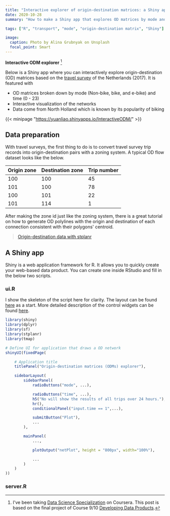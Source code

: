 ```yaml
---
title: "Interactive explorer of origin-destination matrices: a Shiny app and how-to"
date: 2020-10-28
summary: "How to make a Shiny app that explores OD matrices by mode and time."

tags: ["R", "transport", "mode", "origin-destination matrix", "Shiny"]

image:
  caption: Photo by Alina Grubnyak on Unsplash
  focal_point: Smart
---
```


**Interactive ODM explorer** [^1]

Below is a Shiny app where you can interactively explore origin-destination (OD) matrices based on the [travel survey](https://doi.org/10.17026/dans-xxt-9d28) of the Netherlands (2017). It is featured with
- OD matrices broken down by mode (Non-bike, bike, and e-bike) and time (0 - 23)
- Interactive visualization of the networks
- Data come from North Holland which is known by its popularity of biking

{{< minipage "https://yuanliao.shinyapps.io/InteractiveODM/" >}}


## Data preparation
With travel surveys, the first thing to do is to convert travel survey trip records into origin-destination pairs with a zoning system. A typical OD flow dataset looks like the below.


| Origin zone  | Destination zone | Trip number |
| ------------- | ------------- | ------------- |
| 100  | 100  | 45  |
| 101  | 100  | 78  |
| 100  | 101  | 22  |
| 101  | 114  | 1  |


After making the zone id just like the zoning system, there is a great tutorial on how to generate OD polylines with the origin and destination of each connection consistent with their polygons' centroid.

> [Origin-destination data with stplanr](https://cran.r-project.org/web/packages/stplanr/vignettes/stplanr-od.html)

## A Shiny app
Shiny is a web application framework for R. It allows you to quickly create your web-based data product. You can create one inside RStudio and fill in the below two scripts.

### ui.R
I show the skeleton of the script here for clarity. The layout can be found [here](https://shiny.rstudio.com/articles/layout-guide.html) as a start. More detailed description of the control widgets can be found [here](https://shiny.rstudio.com/tutorial/written-tutorial/lesson3/).

```r
library(shiny)
library(dplyr)
library(sf)
library(stplanr)
library(tmap)

# Define UI for application that draws a OD network
shinyUI(fixedPage(

    # Application title
    titlePanel("Origin-destination matrices (ODMs) explorer"),

    sidebarLayout(
        sidebarPanel(
            radioButtons("mode", ...),

            radioButtons("time", ...),
            h5("No will show the results of all trips over 24 hours."),
            hr(),
            conditionalPanel("input.time == 1",...),

            submitButton("Plot"),
            ...
        ),

        mainPanel(
            ...,

            plotOutput("netPlot", height = "800px", width="100%"),

            ...
        )
    )
))
```
### server.R


[^1]: I've been taking [Data Science Specialization](https://www.coursera.org/specializations/jhu-data-science) on Coursera. This post is based on the final project of Course 9/10 [Developing Data Products](https://www.coursera.org/learn/data-products).
